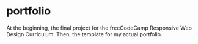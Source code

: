 # portfolio
At the beginning, the final project for the freeCodeCamp Responsive Web Design Curriculum.
Then, the template for my actual portfolio.
